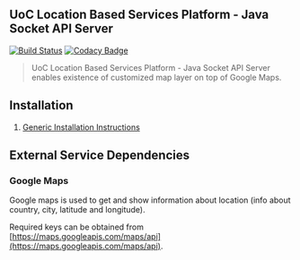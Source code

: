 ## UoC Location Based Services Platform - Java Socket API Server

[![Build Status](https://travis-ci.org/PasinduPriyashan/UoCLBSP-MapServer.svg?branch=master)](https://travis-ci.org/PasinduPriyashan/UoCLBSP-MapServer)
[![Codacy Badge](https://api.codacy.com/project/badge/Grade/46c3dac39a5346b4b85a24a7fbc8d378)](https://www.codacy.com/app/PasinduPriyashan/UoCLBSP-MapServer?utm_source=github.com&amp;utm_medium=referral&amp;utm_content=PasinduPriyashan/UoCLBSP-MapServer&amp;utm_campaign=Badge_Grade)
> UoC Location Based Services Platform - Java Socket API Server enables existence of customized map layer on top of Google Maps.

## Installation

1. [Generic Installation Instructions](/docs/installation/basic.md)

## External Service Dependencies

### Google Maps

Google maps is used to get and show information about location (info about country, city, latitude and longitude).

Required keys can be obtained from [https://maps.googleapis.com/maps/api](https://maps.googleapis.com/maps/api).
